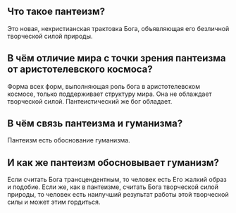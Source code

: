 ## Что такое пантеизм?
Это новая, нехристианская трактовка Бога, объявляющая его безличной творческой силой природы.

## В чём отличие мира с точки зрения пантеизма от аристотелевского космоса?
Форма всех форм, выполняющая роль бога в аристотелевском космосе, только поддерживает структуру мира.
Она не облаждает творческой силой. Пантеистический же бог обладает.

## В чём связь пантеизма и гуманизма?
Пантеизм есть обоснование гуманизма.

## И как же пантеизм обосновывает гуманизм?
Если считать Бога трансцендентным, то человек есть Его жалкий образ и подобие.
Если же, как в пантеизме, считать Бога творческой силой природы, то человек есть наилучший результат работы этой творческой силы и может этим гордиться.
